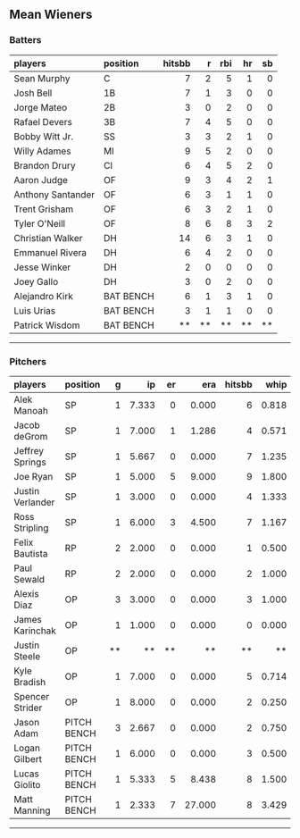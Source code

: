 ## Mean Wieners

### Batters

 
|players           |position  | hitsbb|  r| rbi| hr| sb| 
|:-----------------|:---------|------:|--:|---:|--:|--:| 
|Sean Murphy       |C         |      7|  2|   5|  1|  0| 
|Josh Bell         |1B        |      7|  1|   3|  0|  0| 
|Jorge Mateo       |2B        |      3|  0|   2|  0|  0| 
|Rafael Devers     |3B        |      7|  4|   5|  0|  0| 
|Bobby Witt Jr.    |SS        |      3|  3|   2|  1|  0| 
|Willy Adames      |MI        |      9|  5|   2|  0|  0| 
|Brandon Drury     |CI        |      6|  4|   5|  2|  0| 
|Aaron Judge       |OF        |      9|  3|   4|  2|  1| 
|Anthony Santander |OF        |      6|  3|   1|  1|  0| 
|Trent Grisham     |OF        |      6|  3|   2|  1|  0| 
|Tyler O'Neill     |OF        |      8|  6|   8|  3|  2| 
|Christian Walker  |DH        |     14|  6|   3|  1|  0| 
|Emmanuel Rivera   |DH        |      6|  4|   2|  0|  0| 
|Jesse Winker      |DH        |      2|  0|   0|  0|  0| 
|Joey Gallo        |DH        |      3|  0|   2|  0|  0| 
|Alejandro Kirk    |BAT BENCH |      6|  1|   3|  1|  0| 
|Luis Urias        |BAT BENCH |      3|  1|   1|  0|  0| 
|Patrick Wisdom    |BAT BENCH |     **| **|  **| **| **| 


* * *

### Pitchers

 
|players          |position    |  g|    ip| er|    era| hitsbb|  whip| so|  w| sv| 
|:----------------|:-----------|--:|-----:|--:|------:|------:|-----:|--:|--:|--:| 
|Alek Manoah      |SP          |  1| 7.333|  0|  0.000|      6| 0.818|  6|  1|  0| 
|Jacob deGrom     |SP          |  1| 7.000|  1|  1.286|      4| 0.571|  9|  1|  0| 
|Jeffrey Springs  |SP          |  1| 5.667|  0|  0.000|      7| 1.235|  7|  1|  0| 
|Joe Ryan         |SP          |  1| 5.000|  5|  9.000|      9| 1.800|  8|  0|  0| 
|Justin Verlander |SP          |  1| 3.000|  0|  0.000|      4| 1.333|  6|  0|  0| 
|Ross Stripling   |SP          |  1| 6.000|  3|  4.500|      7| 1.167|  6|  0|  0| 
|Felix Bautista   |RP          |  2| 2.000|  0|  0.000|      1| 0.500|  2|  0|  1| 
|Paul Sewald      |RP          |  2| 2.000|  0|  0.000|      2| 1.000|  3|  0|  1| 
|Alexis Diaz      |OP          |  3| 3.000|  0|  0.000|      3| 1.000|  3|  1|  0| 
|James Karinchak  |OP          |  1| 1.000|  0|  0.000|      0| 0.000|  1|  0|  0| 
|Justin Steele    |OP          | **|    **| **|     **|     **|    **| **| **| **| 
|Kyle Bradish     |OP          |  1| 7.000|  0|  0.000|      5| 0.714|  5|  1|  0| 
|Spencer Strider  |OP          |  1| 8.000|  0|  0.000|      2| 0.250| 16|  1|  0| 
|Jason Adam       |PITCH BENCH |  3| 2.667|  0|  0.000|      2| 0.750|  4|  1|  0| 
|Logan Gilbert    |PITCH BENCH |  1| 6.000|  0|  0.000|      3| 0.500|  9|  1|  0| 
|Lucas Giolito    |PITCH BENCH |  1| 5.333|  5|  8.438|      8| 1.500|  7|  0|  0| 
|Matt Manning     |PITCH BENCH |  1| 2.333|  7| 27.000|      8| 3.429|  1|  0|  0| 


* * *


